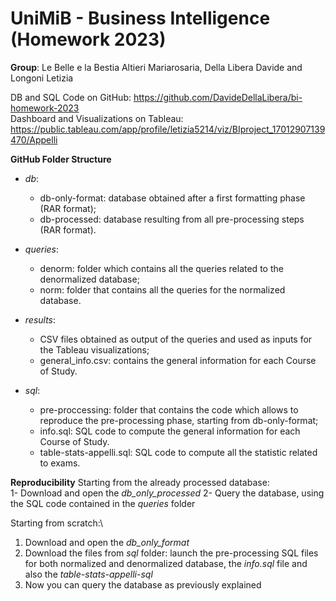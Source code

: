 # UniMiB - Business Intelligence (Homework 2023) 

**Group**: Le Belle e la Bestia
Altieri Mariarosaria, Della Libera Davide and Longoni Letizia

DB and SQL Code on GitHub: https://github.com/DavideDellaLibera/bi-homework-2023 \
Dashboard and Visualizations on Tableau: https://public.tableau.com/app/profile/letizia5214/viz/BIproject_17012907139470/Appelli

**GitHub Folder Structure**
- _db_:
	- db-only-format: database obtained after a first formatting phase (RAR format);
	- db-processed: database resulting from all pre-processing steps (RAR format).

- _queries_:
	- denorm: folder which contains all the queries related to the denormalized database;
	- norm: folder that contains all the queries for the normalized database.

- _results_: 
	- CSV files obtained as output of the queries and used as inputs for the Tableau visualizations;
	- general_info.csv: contains the general information for each Course of Study.

- _sql_:
	- pre-proccessing: folder that contains the code which allows to reproduce the pre-processing phase, starting from db-only-format;
	- info.sql: SQL code to compute the general information for each Course of Study.
	- table-stats-appelli.sql: SQL code to compute all the statistic related to exams.

**Reproducibility**
Starting from the already processed database:\
1- Download and open the _db_only_processed_
2- Query the database, using the SQL code contained in the _queries_ folder

Starting from scratch:\
1) Download and open the _db_only_format_
2) Download the files from _sql_ folder: launch the pre-processing SQL files for both normalized and denormalized database, the _info.sql_ file and also the _table-stats-appelli-sql_
3) Now you can query the database as previously explained

